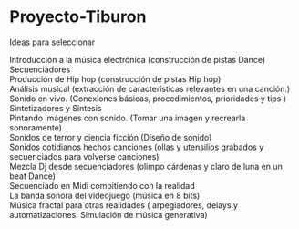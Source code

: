 Proyecto-Tiburon
================


Ideas  para seleccionar

Introducción a la música electrónica (construcción de pistas Dance)  
Secuenciadores  
Producción de Hip hop (construcción de pistas Hip hop)   
Análisis musical  (extracción de características relevantes en una canción.)  
Sonido en vivo.  (Conexiones básicas, procedimientos, prioridades y tips )  
Sintetizadores y Síntesis   
Pintando imágenes con sonido.  (Tomar una imagen y recrearla sonoramente)  
Sonidos de terror y ciencia ficción (Diseño de sonido)   
Sonidos cotidianos hechos canciones (ollas y utensilios grabados y secuenciados para volverse canciones)  
Mezcla Dj desde secuenciadores  (olimpo cárdenas y claro de luna en un beat Dance)   
Secuenciado en Midi compitiendo con la realidad   
La banda sonora del videojuego  (música en 8 bits)   
Música fractal para otras realidades ( arpegiadores, delays y automatizaciones. Simulación de música generativa)    
